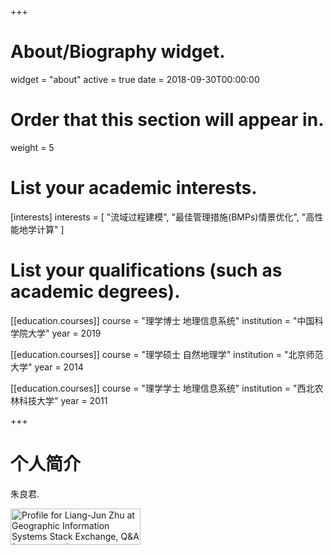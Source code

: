 +++
# About/Biography widget.
widget = "about"
active = true
date = 2018-09-30T00:00:00

# Order that this section will appear in.
weight = 5

# List your academic interests.
[interests]
  interests = [
    "流域过程建模",
    "最佳管理措施(BMPs)情景优化",
    "高性能地学计算"
  ]

# List your qualifications (such as academic degrees).
[[education.courses]]
  course = "理学博士 地理信息系统"
  institution = "中国科学院大学"
  year = 2019

[[education.courses]]
  course = "理学硕士 自然地理学"
  institution = "北京师范大学"
  year = 2014

[[education.courses]]
  course = "理学学士 地理信息系统"
  institution = "西北农林科技大学"
  year = 2011
 
+++

# 个人简介

朱良君.

<a href="https://gis.stackexchange.com/users/88774/zhulj">
<img src="https://gis.stackexchange.com/users/flair/88774.png?theme=clean" width="208" height="58" alt="Profile for Liang-Jun Zhu at Geographic Information Systems Stack Exchange, Q&amp;A for cartographers, geographers and GIS professionals" title="Profile for Liang-Jun Zhu at Geographic Information Systems Stack Exchange, Q&amp;A for cartographers, geographers and GIS professionals">
</a>